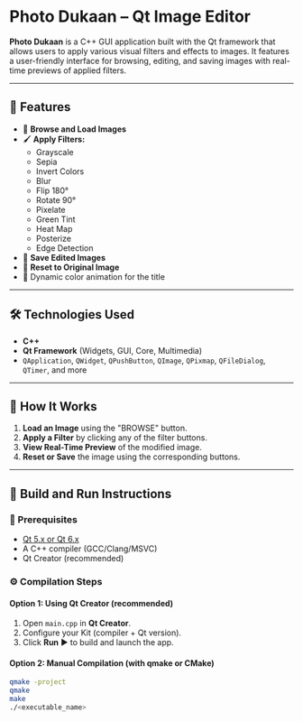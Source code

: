 # Photo Dukaan – Qt Image Editor

**Photo Dukaan** is a C++ GUI application built with the Qt framework that allows users to apply various visual filters and effects to images. It features a user-friendly interface for browsing, editing, and saving images with real-time previews of applied filters.

---

## 🚀 Features

- 📁 **Browse and Load Images**
- 🖌️ **Apply Filters:**
  - Grayscale
  - Sepia
  - Invert Colors
  - Blur
  - Flip 180°
  - Rotate 90°
  - Pixelate
  - Green Tint
  - Heat Map
  - Posterize
  - Edge Detection
- 💾 **Save Edited Images**
- 🔄 **Reset to Original Image**
- 🎨 Dynamic color animation for the title

---

## 🛠️ Technologies Used

- **C++**
- **Qt Framework** (Widgets, GUI, Core, Multimedia)
- `QApplication`, `QWidget`, `QPushButton`, `QImage`, `QPixmap`, `QFileDialog`, `QTimer`, and more

---

## 🧩 How It Works

1. **Load an Image** using the "BROWSE" button.
2. **Apply a Filter** by clicking any of the filter buttons.
3. **View Real-Time Preview** of the modified image.
4. **Reset or Save** the image using the corresponding buttons.

---

## 🧪 Build and Run Instructions

### 🧰 Prerequisites

- [Qt 5.x or Qt 6.x](https://www.qt.io/download)
- A C++ compiler (GCC/Clang/MSVC)
- Qt Creator (recommended)

### ⚙️ Compilation Steps

#### Option 1: Using Qt Creator (recommended)

1. Open `main.cpp` in **Qt Creator**.
2. Configure your Kit (compiler + Qt version).
3. Click **Run** ▶️ to build and launch the app.

#### Option 2: Manual Compilation (with qmake or CMake)

```bash
qmake -project
qmake
make
./<executable_name>
